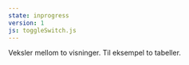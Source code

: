 ```yaml
---
state: inprogress
version: 1
js: toggleSwitch.js
---
```

Veksler mellom to visninger. Til eksempel to tabeller.
